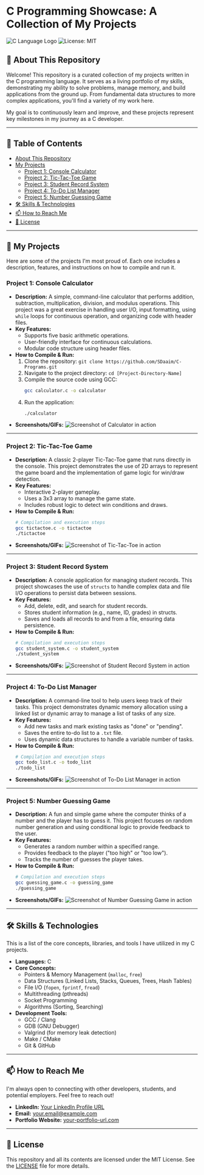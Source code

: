 # C Programming Showcase: A Collection of My Projects

![C Language Logo](https://img.shields.io/badge/Language-C-blue.svg)
![License: MIT](https://img.shields.io/badge/License-MIT-yellow.svg)

## 👋 About This Repository

Welcome! This repository is a curated collection of my projects written in the C programming language. It serves as a living portfolio of my skills, demonstrating my ability to solve problems, manage memory, and build applications from the ground up. From fundamental data structures to more complex applications, you'll find a variety of my work here.

My goal is to continuously learn and improve, and these projects represent key milestones in my journey as a C developer.

---

## 📂 Table of Contents

- [About This Repository](#-about-this-repository)
- [My Projects](#-my-projects)
  - [Project 1: Console Calculator](#project-1-console-calculator)
  - [Project 2: Tic-Tac-Toe Game](#project-2-tic-tac-toe-game)
  - [Project 3: Student Record System](#project-3-student-record-system)
  - [Project 4: To-Do List Manager](#project-4-to-do-list-manager)
  - [Project 5: Number Guessing Game](#project-5-number-guessing-game)
- [🛠️ Skills & Technologies](#️-skills--technologies)
- [📫 How to Reach Me](#-how-to-reach-me)
- [📜 License](#-license)

---

## 🚀 My Projects

Here are some of the projects I'm most proud of. Each one includes a description, features, and instructions on how to compile and run it.

### Project 1: Console Calculator

- **Description:** A simple, command-line calculator that performs addition, subtraction, multiplication, division, and modulus operations. This project was a great exercise in handling user I/O, input formatting, using `while` loops for continuous operation, and organizing code with header files.
- **Key Features:**
  - Supports five basic arithmetic operations.
  - User-friendly interface for continuous calculations.
  - Modular code structure using header files.
- **How to Compile & Run:**
  1.  Clone the repository: `git clone https://github.com/SDaaim/C-Programs.git`
  2.  Navigate to the project directory: `cd [Project-Directory-Name]`
  3.  Compile the source code using GCC:
      ```bash
      gcc calculator.c -o calculator
      ```
  4.  Run the application:
      ```bash
      ./calculator
      ```
- **Screenshots/GIFs:**
  ![Screenshot of Calculator in action](https://placehold.co/600x400/2d3748/ffffff?text=Calculator+Screenshot)

---

### Project 2: Tic-Tac-Toe Game

- **Description:** A classic 2-player Tic-Tac-Toe game that runs directly in the console. This project demonstrates the use of 2D arrays to represent the game board and the implementation of game logic for win/draw detection.
- **Key Features:**
  - Interactive 2-player gameplay.
  - Uses a 3x3 array to manage the game state.
  - Includes robust logic to detect win conditions and draws.
- **How to Compile & Run:**
  ```bash
  # Compilation and execution steps
  gcc tictactoe.c -o tictactoe
  ./tictactoe
  ```
- **Screenshots/GIFs:**
  ![Screenshot of Tic-Tac-Toe in action](https://placehold.co/600x400/2d3748/ffffff?text=Tic-Tac-Toe+Screenshot)

---

### Project 3: Student Record System

- **Description:** A console application for managing student records. This project showcases the use of `structs` to handle complex data and file I/O operations to persist data between sessions.
- **Key Features:**
  - Add, delete, edit, and search for student records.
  - Stores student information (e.g., name, ID, grades) in structs.
  - Saves and loads all records to and from a file, ensuring data persistence.
- **How to Compile & Run:**
  ```bash
  # Compilation and execution steps
  gcc student_system.c -o student_system
  ./student_system
  ```
- **Screenshots/GIFs:**
  ![Screenshot of Student Record System in action](https://placehold.co/600x400/2d3748/ffffff?text=Student+System+Screenshot)

---

### Project 4: To-Do List Manager

- **Description:** A command-line tool to help users keep track of their tasks. This project demonstrates dynamic memory allocation using a linked list or dynamic array to manage a list of tasks of any size.
- **Key Features:**
  - Add new tasks and mark existing tasks as "done" or "pending".
  - Saves the entire to-do list to a `.txt` file.
  - Uses dynamic data structures to handle a variable number of tasks.
- **How to Compile & Run:**
  ```bash
  # Compilation and execution steps
  gcc todo_list.c -o todo_list
  ./todo_list
  ```
- **Screenshots/GIFs:**
  ![Screenshot of To-Do List Manager in action](https://placehold.co/600x400/2d3748/ffffff?text=To-Do+List+Screenshot)

---

### Project 5: Number Guessing Game

- **Description:** A fun and simple game where the computer thinks of a number and the player has to guess it. This project focuses on random number generation and using conditional logic to provide feedback to the user.
- **Key Features:**
  - Generates a random number within a specified range.
  - Provides feedback to the player ("too high" or "too low").
  - Tracks the number of guesses the player takes.
- **How to Compile & Run:**
  ```bash
  # Compilation and execution steps
  gcc guessing_game.c -o guessing_game
  ./guessing_game
  ```
- **Screenshots/GIFs:**
  ![Screenshot of Number Guessing Game in action](https://placehold.co/600x400/2d3748/ffffff?text=Guessing+Game+Screenshot)

---

## 🛠️ Skills & Technologies

This is a list of the core concepts, libraries, and tools I have utilized in my C projects.

- **Languages:** C
- **Core Concepts:**
  - Pointers & Memory Management (`malloc`, `free`)
  - Data Structures (Linked Lists, Stacks, Queues, Trees, Hash Tables)
  - File I/O (`fopen`, `fprintf`, `fread`)
  - Multithreading (pthreads)
  - Socket Programming
  - Algorithms (Sorting, Searching)
- **Development Tools:**
  - GCC / Clang
  - GDB (GNU Debugger)
  - Valgrind (for memory leak detection)
  - Make / CMake
  - Git & GitHub

---

## 📫 How to Reach Me

I'm always open to connecting with other developers, students, and potential employers. Feel free to reach out!

- **LinkedIn:** [Your LinkedIn Profile URL](https://www.linkedin.com/in/sheikh-mohammad-daaim/)
- **Email:** [your.email@example.com](mailto:sheikhdaaim143@gmail.com)
- **Portfolio Website:** [your-portfolio-url.com](#)

---

## 📜 License

This repository and all its contents are licensed under the MIT License. See the [LICENSE](LICENSE) file for more details.
